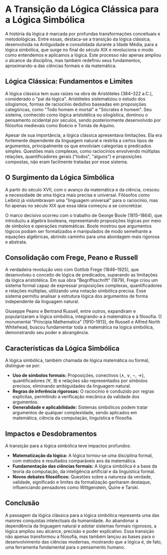 # A Transição da Lógica Clássica para a Lógica Simbólica

A história da lógica é marcada por profundas transformações conceituais e metodológicas. Entre essas, destaca-se a transição da lógica clássica, desenvolvida na Antiguidade e consolidada durante a Idade Média, para a lógica simbólica, que surge no final do século XIX e revoluciona o modo como entendemos e aplicamos a lógica. Este processo não apenas ampliou o alcance da disciplina, mas também redefiniu seus fundamentos, aproximando-a das ciências formais e da matemática.

## Lógica Clássica: Fundamentos e Limites

A lógica clássica tem suas raízes na obra de Aristóteles (384–322 a.C.), considerado o "pai da lógica". Aristóteles sistematizou o estudo dos silogismos, formas de raciocínio dedutivo baseadas em proposições categóricas, como "Todo homem é mortal" e "Sócrates é homem". Seu sistema, conhecido como lógica aristotélica ou silogística, dominou o pensamento ocidental por séculos, sendo posteriormente desenvolvido por filósofos medievais como Boécio e Tomás de Aquino.

Apesar de sua importância, a lógica clássica apresentava limitações. Ela era fortemente dependente da linguagem natural e restrita a certos tipos de argumentos, principalmente os que envolviam categorias e predicados simples. Questões mais complexas, como raciocínios envolvendo múltiplas relações, quantificadores gerais ("todos", "alguns") e proposições compostas, não eram facilmente tratadas por esse sistema.

## O Surgimento da Lógica Simbólica

A partir do século XVII, com o avanço da matemática e da ciência, cresceu a necessidade de uma lógica mais precisa e universal. Filósofos como Leibniz já vislumbravam uma "linguagem universal" para o raciocínio, mas foi apenas no século XIX que essa ideia começou a se concretizar.

O marco decisivo ocorreu com o trabalho de George Boole (1815–1864), que introduziu a álgebra booleana, representando proposições lógicas por meio de símbolos e operações matemáticas. Boole mostrou que argumentos lógicos podiam ser formalizados e manipulados de modo semelhante a equações algébricas, abrindo caminho para uma abordagem mais rigorosa e abstrata.

## Consolidação com Frege, Peano e Russell

A verdadeira revolução veio com Gottlob Frege (1848–1925), que desenvolveu o conceito de lógica de predicados, superando as limitações da lógica aristotélica. Em sua obra "Begriffsschrift" (1879), Frege criou um sistema formal capaz de expressar proposições complexas, quantificadores e relações múltiplas, utilizando uma notação simbólica precisa. Esse sistema permitiu analisar a estrutura lógica dos argumentos de forma independente da linguagem natural.

Giuseppe Peano e Bertrand Russell, entre outros, expandiram e popularizaram a lógica simbólica, integrando-a à matemática e à filosofia. O monumental "Principia Mathematica" (1910–1913), de Russell e Alfred North Whitehead, buscou fundamentar toda a matemática na lógica simbólica, demonstrando seu poder e abrangência.

## Características da Lógica Simbólica

A lógica simbólica, também chamada de lógica matemática ou formal, distingue-se por:

- **Uso de símbolos formais:** Proposições, conectivos (∧, ∨, ¬, →), quantificadores (∀, ∃) e relações são representados por símbolos precisos, eliminando ambiguidades da linguagem natural.
- **Regras de inferência rigorosas:** O raciocínio é conduzido por regras explícitas, permitindo a verificação mecânica da validade dos argumentos.
- **Generalidade e aplicabilidade:** Sistemas simbólicos podem tratar argumentos de qualquer complexidade, sendo aplicados em matemática, ciência da computação, linguística e filosofia.

## Impactos e Desdobramentos

A transição para a lógica simbólica teve impactos profundos:

- **Matematização da lógica:** A lógica tornou-se uma disciplina formal, com métodos e resultados comparáveis aos da matemática.
- **Fundamentação das ciências formais:** A lógica simbólica é a base da teoria da computação, da inteligência artificial e da linguística formal.
- **Novos debates filosóficos:** Questões sobre a natureza da verdade, validade, significado e limites da formalização ganharam destaque, influenciando pensadores como Wittgenstein, Quine e Tarski.

## Conclusão

A passagem da lógica clássica para a lógica simbólica representa uma das maiores conquistas intelectuais da humanidade. Ao abandonar a dependência da linguagem natural e adotar sistemas formais rigorosos, a lógica ampliou seu alcance, precisão e poder explicativo. Essa transição não apenas transformou a filosofia, mas também lançou as bases para o desenvolvimento das ciências modernas, mostrando que a lógica é, de fato, uma ferramenta fundamental para o pensamento humano.